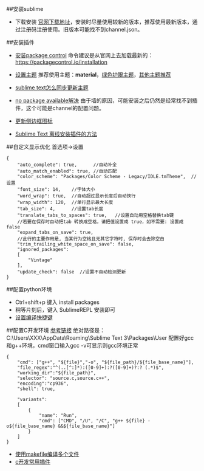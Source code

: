 ##安装sublime
- 下载安装
[官网下载地址](https://www.sublimetext.com/3)，安装时尽量使用较新的版本，推荐使用最新版本，通过注册码注册使用。旧版本可能找不到channel.json。

##安装插件
- [安装package control](http://www.cnblogs.com/luoshupeng/archive/2013/09/09/3310777.html)
命令建议是从官网上去加载最新的：https://packagecontrol.io/installation

- [设置主题](https://www.jianshu.com/p/13fedee165f1)
推荐使用主题：**material**，[绿色护眼主题](https://github.com/waer24/sublimeTheme)，[其他主题推荐](https://www.zhihu.com/question/46266742)

- [sublime text怎么同步更新主题](http://blog.csdn.net/zhangyu_h321/article/details/54709503)
- [no package available解决](http://www.jianshu.com/p/23d1ec6988e5)
由于墙的原因，可能安装之后仍然是经常找不到插件，这个可能是channel的配置问题。
- [更新侧边框图标](https://github.com/ihodev/a-file-icon)
- [Sublime Text 离线安装插件的方法](http://blog.csdn.net/juhaotian/article/details/50978707)

##自定义显示优化
首选项->设置
```
{
	"auto_complete": true,		//自动补全
	"auto_match_enabled": true,	//自动匹配
	"color_scheme": "Packages/Color Scheme - Legacy/IDLE.tmTheme",	//设置
	"font_size": 14,	//字体大小
	"word_wrap": true,	//自动超过显示长度后自动换行
	"wrap_width": 120,	//单行显示最大长度
	"tab_size": 4,		//设置tab长度
	"translate_tabs_to_spaces": true,	//设置自动用空格替换tab键
	//若要在保存时自动把tab 转换成空格，请把值设置成 true，如不需要: 设置成 false
	"expand_tabs_on_save": true,	
	//此行的主要作用是, 当某行为空格且无其它字符时, 保存时会去除空白  
	"trim_trailing_white_space_on_save": false,  
	"ignored_packages":
	[
		"Vintage"
	],
	"update_check": false  //设置不自动检测更新
}
```

##配置python环境
- Ctrl+shift+p 键入 install packages
- 稍等片刻后，键入 SublimeREPL 安装即可
- [设置编译快捷键](https://www.zhihu.com/question/22904994)


##配置C开发环境
[参考链接](http://blog.csdn.net/pjchigan/article/details/53889469)
绝对路径是：C:\Users\XXX\AppData\Roaming\Sublime Text 3\Packages\User
配置好gcc和g++环境，cmd窗口输入gcc -v可显示则gcc环境正常
```
{
    "cmd": ["g++", "${file}","-o", "${file_path}/${file_base_name}"],
    "file_regex":"^(..[^:]*):([0-9]+):?([0-9]+)?:? (.*)$",
    "working_dir":"${file_path}",
    "selector": "source.c,source.c++",
    "encoding":"cp936",
    "shell": true,

    "variants":
    [
        {
            "name": "Run",
            "cmd": ["CMD", "/U", "/C", "g++ ${file} -o${file_base_name} &&${file_base_name}"] 
        }
    ]
}
```
- [使用makefile编译多个文件](http://www.yalewoo.com/sublime_text_3_gcc.html)
- [c开发常用插件](http://www.jianshu.com/p/595975a2a5f3)








